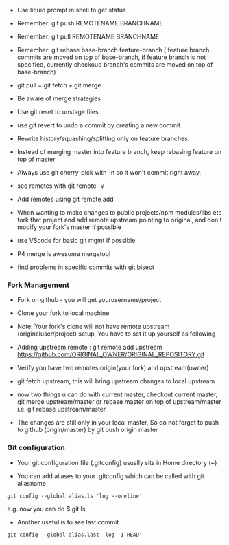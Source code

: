 
* Use liquid prompt in shell to get status

* Remember: git push REMOTENAME BRANCHNAME
* Remember: git pull REMOTENAME BRANCHNAME
* Remember: git rebase base-branch feature-branch 
( feature branch commits are moved on top of base-branch,
if feature branch is not specified, currently checkoud branch's commits
are moved on top of base-branch)
* git pull = git fetch + git merge
* Be aware of merge strategies
* Use git reset to unstage files
* use git revert to undo a commit by creating a new commit.
* Rewrite history/squashing/splitting only on feature branches.
* Instead of merging master into feature branch, keep rebasing feature
  on top of master
* Always use git cherry-pick with -n so it won't commit right away.
* see remotes with git remote -v
* Add remotes using git remote add <remote-nickname> <remote-url>
* When wanting to make changes to public projects/npm modules/libs etc
  fork that project and add remote upstream pointing to original, and
  don't modify your fork's master if possible
* use VScode for basic git mgmt if possible.
* P4 merge is awesome mergetool
* find problems in specific commits with git bisect

### Fork Management
* Fork on github - you will get yourusername/project
* Clone your fork to local machine
* Note: Your fork's clone will not have remote upstream (originaluser/project) setup, You have to set it up yourself as following
* Adding upstream remote :
  git remote add upstream https://github.com/ORIGINAL_OWNER/ORIGINAL_REPOSITORY.git

* Verify you have two remotes origin(your fork) and upstream(owner)
* git fetch upstream, this will bring upstream changes to local upstream
* now two things u can do with current master, checkout current master,
    git merge upstream/master or
    rebase master on top of upstream/master
    i.e. git rebase upstream/master
* The changes are still only in your local master, So do not forget to
push to github (origin/master) by git push origin master

### Git configuration

* Your git configuration file (.gitconfig) usually sits in 
Home directory (~)

* You can add aliases to your .gitconfig which can be called with
git aliasname

```
git config --global alias.ls 'log --oneline'
```
e.g. now you can do $ git ls

* Another useful is to see last commit
```
git config --global alias.last 'log -1 HEAD'


